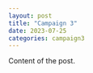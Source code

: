 ```yaml
---
layout: post
title: "Campaign 3"
date: 2023-07-25
categories: campaign3
---
```

Content of the post.
